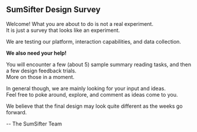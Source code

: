 ## SumSifter Design Survey


Welcome! What you are about to do is not a real experiment.   
It is just a survey that looks like an experiment.

We are testing our platform, interaction capabilities, and data collection.  

**We also need your help!**

You will encounter a few (about 5) sample summary reading tasks, and then a few design feedback trials.  
More on those in a moment.

In general though, we are mainly looking for your input and ideas.  
Feel free to poke around, explore, and comment as ideas come to you.

We believe that the final design may look quite different as the weeks go forward.

-- The SumSifter Team


